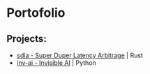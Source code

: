# Portofolio

## Projects:
*  [sdla - Super Duper Latency Arbitrage][sdla] | Rust
* [inv-ai - Invisible AI][inv-ai] | Python


[sdla]:https://github.com/christianscorpan/sdla
[inv-ai]:https://github.com/christianscorpan/inv-ai

